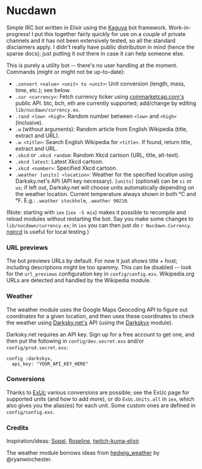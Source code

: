 # Nucdawn

Simple IRC bot written in Elixir using the [Kaguya](https://github.com/Luminarys/Kaguya/) bot framework.
Work-in-progress! I put this together fairly quickly for use on a couple of
private channels and it has not been extensively tested, so all the standard
disclaimers apply. I didn't really have public distribution in mind (hence
the sparse docs); just putting it out there in case it can help someone else.

This is purely a utility bot -- there's no user handling at the moment.
Commands (might or might not be up-to-date):

* `.convert <value> <unit> to <unit>`: Unit conversion (length, mass, time, etc.); see below.
* `.cur <currency>`: Fetch currency ticker using [coinmarketcap.com's](https://coinmarketcap.com/) public API. btc, bch, eth are currently supported; add/change by editing `lib/nucdawn/currency.ex`.
* `.rand <low> <high>`: Random number between `<low>` and `<high>` (inclusive).
* `.w` (without arguments): Random article from English Wikipedia (title, extract and URL).
* `.w <title>`: Search English Wikipedia for `<title>`. If found, return title, extract and URL.
* `.xkcd` or `.xkcd random`: Random Xkcd cartoon (URL, title, alt-text).
* `.xkcd latest`: Latest Xkcd cartoon.
* `.xkcd <number>`: Specified Xkcd cartoon.
* `.weather [units] <location>`: Weather for the specified location using Darksky.net's API (API key necessary). `[units]` (optional) can be `si` or `us`; if left out, Darksky.net will choose units automatically depending on the weather location. Current temperature always shown in both °C and °F. E.g.: `.weather stockholm`, `.weather 90210`.

(Note: starting with `iex` (`iex -S mix`) makes it possible to recompile and reload modules without restarting the bot.
Say you make some changes to `lib/nucdawn/currency.ex`; in `iex` you can then just do `r Nucdawn.Currency`.
[ngircd](https://ngircd.barton.de/) is useful for local testing.)

### URL previews
The bot previews URLs by default. For now it just shows title + host; including descriptions might be too spammy. This can be disabled -- look for the `url_previews` configuration key in `config/config.exs`. Wikipedia.org URLs are detected and handled by the Wikipedia module.

### Weather
The weather module uses the Google Maps Geocoding API to figure out coordinates for a given location,
and then uses these coordinates to check the weather using [Darksky.net's](https://darksky.net) API (using the [Darkskyx](https://github.com/techgaun/darkskyx) module).

Darksky.net requires an API key. Sign up for a free account to get one, and then put the following
in `config/dev.secret.exs` and/or `config/prod.secret.exs`:

```
config :darkskyx,
  api_key: "YOUR_API_KEY_HERE"
```

### Conversions
Thanks to [ExUc](https://github.com/carturoch/ex_uc) various conversions are
possible; see the ExUc page for supported units (and how to add more), or do
`ExUc.Units.all` in `iex`, which also gives you the alias(es) for each unit.
Some custom ones are defined in `config/config.exs`.

### Credits
Inspiration/ideas: [Sopel](https://github.com/sopel-irc/sopel), [Roseline](https://github.com/DoumanAsh/Roseline), [twitch-kuma-elixir](https://github.com/KumaKaiNi/twitch-kuma-elixir).

The weather module borrows ideas from [hedwig_weather](https://github.com/ryanwinchester/hedwig_weather) by @ryanwinchester.
